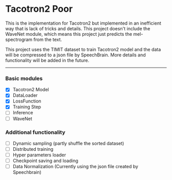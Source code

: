 # Tacotron2 Poor 
This is the implementation for Tacotron2 but implemented in an inefficient way that is lack of tricks and details. This project doesn't include the WaveNet module, which means this project just predicts the mel-spectrogram from the text.

This project uses the TIMIT dataset to train Tacotron2 model and the data will be compressed to a json file by SpeechBrain. More details and functionality will be added in the future.

----

### Basic modules
- [x] Tacotron2 Model
- [x] DataLoader
- [x] LossFunction
- [x] Training Step
- [ ] Inference
- [ ] WaveNet

### Additional functionality
- [ ] Dynamic sampling (partly shuffle the sorted dataset)
- [ ] Distributed training
- [ ] Hyper parameters loader
- [ ] Checkpoint saving and loading
- [ ] Data Normalization (Currently using the json file created by Speechbrain)